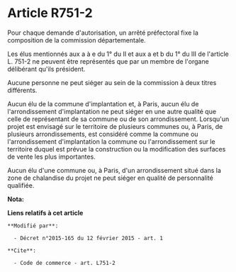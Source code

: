 # Article R751-2

Pour chaque demande d'autorisation, un arrêté préfectoral fixe la composition de la commission départementale.

Les élus mentionnés aux a à e du 1° du II et aux a et b du 1° du III de l'article L. 751-2 ne peuvent être représentés que
par un membre de l'organe délibérant qu'ils président.

Aucune personne ne peut siéger au sein de la commission à deux titres différents.

Aucun élu de la commune d'implantation et, à Paris, aucun élu de l'arrondissement d'implantation ne peut siéger en une autre
qualité que celle de représentant de sa commune ou de son arrondissement. Lorsqu'un projet est envisagé sur le territoire de
plusieurs communes ou, à Paris, de plusieurs arrondissements, est considéré comme la commune ou l'arrondissement
d'implantation la commune ou l'arrondissement sur le territoire duquel est prévue la construction ou la modification des
surfaces de vente les plus importantes.

Aucun élu d'une commune ou, à Paris, d'un arrondissement situé dans la zone de chalandise du projet ne peut siéger en qualité
de personnalité qualifiée.

**Nota:**



**Liens relatifs à cet article**

	**Modifié par**:

	  - Décret n°2015-165 du 12 février 2015 - art. 1

	**Cite**:

	  - Code de commerce - art. L751-2
